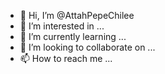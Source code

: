 - 👋 Hi, I’m @AttahPepeChilee
- 👀 I’m interested in ...
- 🌱 I’m currently learning ...
- 💞️ I’m looking to collaborate on ...
- 📫 How to reach me ...

<!---
AttahPepeChilee/AttahPepeChilee is a ✨ special ✨ repository because its `README.md` (this file) appears on your GitHub profile.
You can click the Preview link to take a look at your changes.
--->
